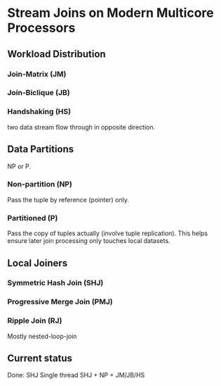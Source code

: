 # Stream Joins on Modern Multicore Processors

## Workload Distribution

### Join-Matrix (JM)

### Join-Biclique (JB)

### Handshaking (HS)
two data stream flow through in opposite direction.

## Data Partitions
NP or P.

### Non-partition (NP)

Pass the tuple by reference (pointer) only.

### Partitioned (P) 
Pass the copy of tuples actually (involve tuple replication). This helps ensure later join processing only touches local datasets.

## Local Joiners

### Symmetric Hash Join (SHJ)

### Progressive Merge Join (PMJ)

### Ripple Join (RJ)
Mostly nested-loop-join

## Current status

Done:
  SHJ Single thread
  SHJ + NP + JM/JB/HS
